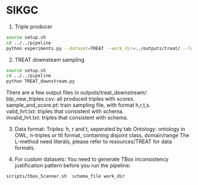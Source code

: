 # SIKGC
1. Triple producer


```bash
source setup.sh
cd ../../pipeline 
python experiments.py --dataset=TREAT --work_dir=../outputs/treat/ --loops=1 --pipeline="l" --use_gpu=True --rel_model=transe
```
2. TREAT downsteam sampling

```bash
source setup.sh
cd ../../pipeline 
python TREAT_downstream.py
```
There are a few output files in outputs/treat_downstream/: \
blp_new_triples.csv: all produced triples with scores. \
sample_and_score.pt: train sampling file, with format h,r,t,s. \
valid_hrt.txt: triples that consistent with schema. \
invalid_hrt.txt: triples that consistent with schema. 


3. Data format: 
Triples: h, r and t, seperated by tab
Ontology: ontology in OWL, n-triples or ttl format, containing disjoint class, domain/range 
The L-method need literals, please refer to resources/TREAT for data formats.

4. For custom datasets:
You need to generate TBox inconsistency justification pattern before you run the pipeline:
```
scripts/tbox_Scanner.sh  schema_file work_dir
```
